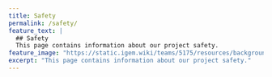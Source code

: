 ```yaml
---
title: Safety
permalink: /safety/
feature_text: |
  ## Safety
  This page contains information about our project safety.
feature_image: "https://static.igem.wiki/teams/5175/resources/background/bg-safety.jpg"
excerpt: "This page contains information about our project safety."
---
```


